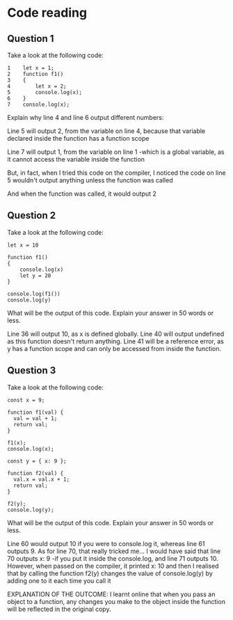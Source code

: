# Code reading

## Question 1

Take a look at the following code:

```
1    let x = 1;
2    function f1()
3    {
4        let x = 2;
5        console.log(x);
6    }
7    console.log(x);
```

Explain why line 4 and line 6 output different numbers:

Line 5 will output 2, from the variable on line 4, because that variable declared inside the function has a function scope

Line 7 will output 1, from the variable on line 1 -which is a global variable, as it cannot access the variable inside the function

But, in fact, when I tried this code on the compiler, I noticed the code on line 5 wouldn't output anything unless the function was called

And when the function was called, it would output 2

## Question 2

Take a look at the following code:

```
let x = 10

function f1()
{
    console.log(x)
    let y = 20
}

console.log(f1())
console.log(y)
```

What will be the output of this code. Explain your answer in 50 words or less.

Line 36 will output 10, as x is defined globally. Line 40 will output undefined as this function doesn't return anything. Line 41 will be a reference error, as y has a function scope and can only be accessed from inside the function.

## Question 3

Take a look at the following code:

```
const x = 9;

function f1(val) {
  val = val + 1;
  return val;
}

f1(x);
console.log(x);

const y = { x: 9 };

function f2(val) {
  val.x = val.x + 1;
  return val;
}

f2(y);
console.log(y);
```

What will be the output of this code. Explain your answer in 50 words or less.

Line 60 would output 10 if you were to console.log it, whereas line 61 outputs 9. As for line 70, that really tricked me... I would have said that line 70 outputs x: 9 -if you put it inside the console.log, and line 71 outputs 10. However, when passed on the compiler, it printed x: 10 and then I realised that by calling the function f2(y) changes the value of console.log(y) by adding one to it each time you call it

EXPLANATION OF THE OUTCOME: I learnt online that when you pass an object to a function, any changes you make to the object inside the function will be reflected in the original copy.

